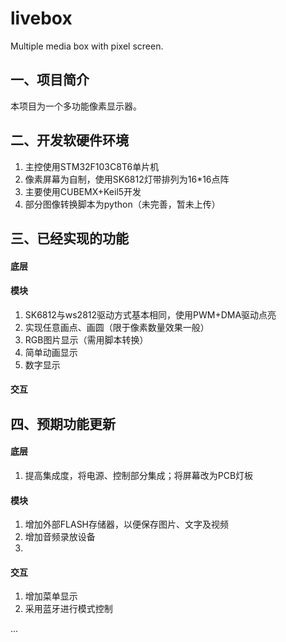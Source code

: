 # livebox
Multiple media box with pixel screen.

## 一、项目简介
本项目为一个多功能像素显示器。

## 二、开发软硬件环境
1. 主控使用STM32F103C8T6单片机
2. 像素屏幕为自制，使用SK6812灯带排列为16*16点阵
3. 主要使用CUBEMX+Keil5开发
4. 部分图像转换脚本为python（未完善，暂未上传）

## 三、已经实现的功能
#### 底层

#### 模块
1. SK6812与ws2812驱动方式基本相同，使用PWM+DMA驱动点亮
2. 实现任意画点、画圆（限于像素数量效果一般）
3. RGB图片显示（需用脚本转换）
4. 简单动画显示
5. 数字显示
#### 交互


## 四、预期功能更新

#### 底层
1. 提高集成度，将电源、控制部分集成；将屏幕改为PCB灯板

#### 模块
1. 增加外部FLASH存储器，以便保存图片、文字及视频
2. 增加音频录放设备
3. 

#### 交互
1. 增加菜单显示
2. 采用蓝牙进行模式控制

...

